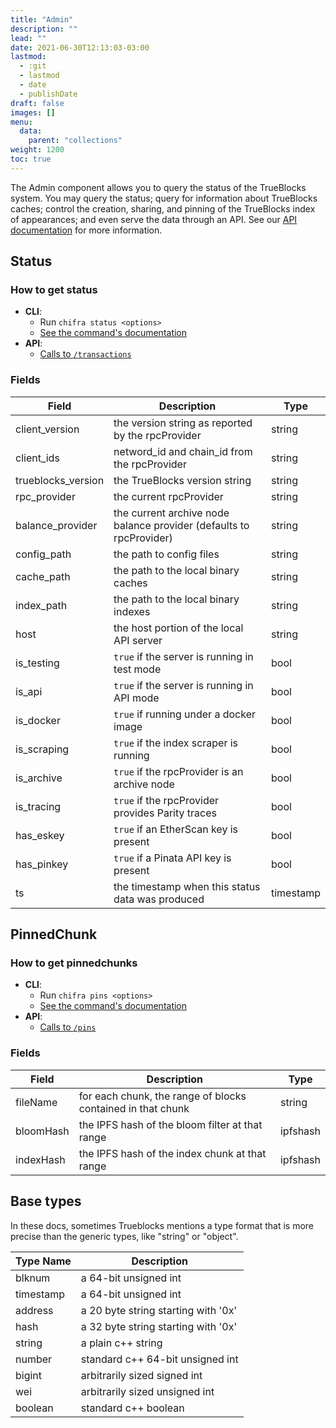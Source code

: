 ```yaml
---
title: "Admin"
description: ""
lead: ""
date: 2021-06-30T12:13:03-03:00
lastmod:
  - :git
  - lastmod
  - date
  - publishDate
draft: false
images: []
menu:
  data:
    parent: "collections"
weight: 1200
toc: true
---
```


The Admin component allows you to query the status of the TrueBlocks system. You may query the status; query for information about TrueBlocks caches; control the creation, sharing, and pinning of the TrueBlocks index of appearances; and even serve the data through an API. See our [API documentation](/api) for more information.

## Status
<!---
TEXT ABOUT STATUS
---->
### How to get status

- **CLI**:
  - Run `chifra status <options>`
  - [See the command's documentation](/docs/chifra/chaindata/#chifra-transactions)
- **API**:
  - [Calls to `/transactions`](/api#operation/chaindata-transactions)

### Fields

| Field | Description | Type |
|-------|-------------|------|
| client_version | the version string as reported by the rpcProvider | string |
| client_ids | netword_id and chain_id from the rpcProvider | string |
| trueblocks_version | the TrueBlocks version string | string |
| rpc_provider | the current rpcProvider | string |
| balance_provider | the current archive node balance provider (defaults to rpcProvider) | string |
| config_path | the path to config files | string |
| cache_path | the path to the local binary caches | string |
| index_path | the path to the local binary indexes | string |
| host | the host portion of the local API server | string |
| is_testing | `true` if the server is running in test mode | bool |
| is_api | `true` if the server is running in API mode | bool |
| is_docker | `true` if running under a docker image | bool |
| is_scraping | `true` if the index scraper is running | bool |
| is_archive | `true` if the rpcProvider is an archive node | bool |
| is_tracing | `true` if the rpcProvider provides Parity traces | bool |
| has_eskey | `true` if an EtherScan key is present | bool |
| has_pinkey | `true` if a Pinata API key is present | bool |
| ts | the timestamp when this status data was produced | timestamp |

## PinnedChunk
<!----
TEXT ABOUT PINNED CHUNKS
----->
### How to get pinnedchunks

- **CLI**:
  - Run `chifra pins <options>`
  - [See the command's documentation](/docs/chifra/admin/#chifra-pins)
- **API**:
  - [Calls to `/pins`](/api#operation/admin-pins)

### Fields

| Field | Description | Type |
|-------|-------------|------|
| fileName | for each chunk&#44; the range of blocks contained in that chunk | string |
| bloomHash | the IPFS hash of the bloom filter at that range | ipfshash |
| indexHash | the IPFS hash of the index chunk at that range | ipfshash |
## Base types

In these docs, sometimes Trueblocks mentions a type format that is more
precise than the generic types, like "string" or "object".

| Type Name | Description                         |
| --------- | ----------------------------------- |
| blknum    | a 64-bit unsigned int               |
| timestamp | a 64-bit unsigned int               |
| address   | a 20 byte string starting with '0x' |
| hash      | a 32 byte string starting with '0x' |
| string    | a plain c++ string                  |
| number    | standard c++ 64-bit unsigned int    |
| bigint    | arbitrarily sized signed int        |
| wei       | arbitrarily sized unsigned int      |
| boolean   | standard c++ boolean                |
